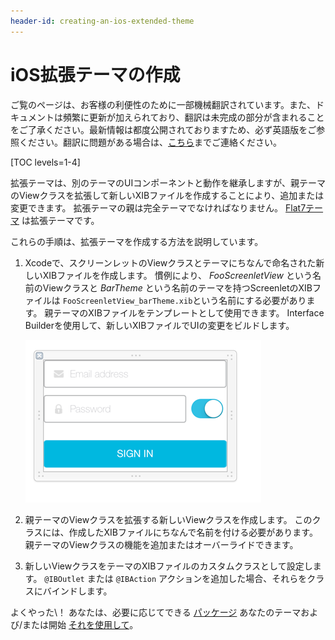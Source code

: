 ```yaml
---
header-id: creating-an-ios-extended-theme
---
```


# iOS拡張テーマの作成

<p class="alert alert-info"><span class="wysiwyg-color-blue120">ご覧のページは、お客様の利便性のために一部機械翻訳されています。また、ドキュメントは頻繁に更新が加えられており、翻訳は未完成の部分が含まれることをご了承ください。最新情報は都度公開されておりますため、必ず英語版をご参照ください。翻訳に問題がある場合は、<a href="mailto:support-content-jp@liferay.com">こちら</a>までご連絡ください。</span></p>

[TOC levels=1-4]

拡張テーマは、別のテーマのUIコンポーネントと動作を継承しますが、親テーマのViewクラスを拡張して新しいXIBファイルを作成することにより、追加または変更できます。 拡張テーマの親は完全テーマでなければなりません。 [Flat7テーマ](https://github.com/liferay/liferay-screens/tree/master/ios/Framework/Themes/Flat7) は拡張テーマです。

これらの手順は、拡張テーマを作成する方法を説明しています。

1.  Xcodeで、スクリーンレットのViewクラスとテーマにちなんで命名された新しいXIBファイルを作成します。 慣例により、 *FooScreenletView* という名前のViewクラスと *BarTheme* という名前のテーマを持つScreenletのXIBファイルは `FooScreenletView_barTheme.xib`という名前にする必要があります。 親テーマのXIBファイルをテンプレートとして使用できます。 Interface Builderを使用して、新しいXIBファイルでUIの変更をビルドします。

    ![図1：この例の拡張テーマのXIBファイルは、ユーザーがパスワードフィールド値を表示または非表示にできるスイッチを使用して、ログインポートレットのUIと動作を拡張します。](../../../../images/screens-ios-xcode-ext-theme.png)

2.  親テーマのViewクラスを拡張する新しいViewクラスを作成します。 このクラスには、作成したXIBファイルにちなんで名前を付ける必要があります。 親テーマのViewクラスの機能を追加またはオーバーライドできます。

3.  新しいViewクラスをテーマのXIBファイルのカスタムクラスとして設定します。 `@IBOutlet` または `@IBAction` アクションを追加した場合、それらをクラスにバインドします。

よくやった\！ あなたは、必要に応じてできる [パッケージ](/docs/7-1/tutorials/-/knowledge_base/t/packaging-ios-themes) あなたのテーマおよび/または開始 [それを使用して](/docs/7-1/tutorials/-/knowledge_base/t/using-themes-in-ios-screenlets)。
